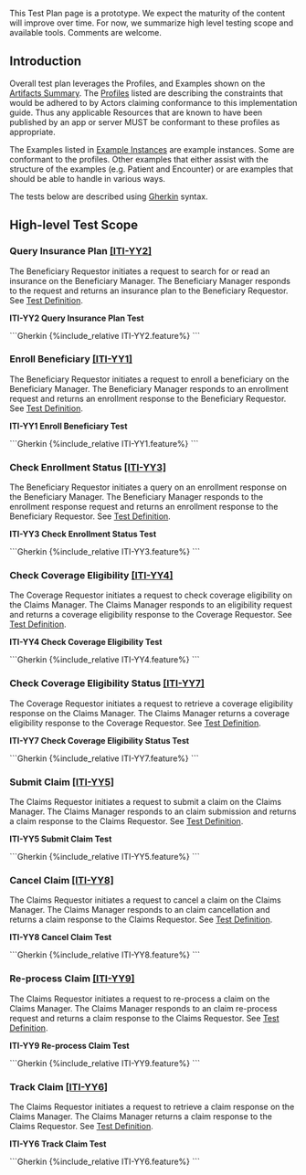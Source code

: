 <div markdown="1" class="stu-note">

This Test Plan page is a prototype.   We expect the maturity of the content will improve over time.  For now, we summarize high level testing scope and available tools. Comments are welcome.
</div>

## Introduction

Overall test plan leverages the Profiles, and Examples shown on the [Artifacts Summary](artifacts.html). The [Profiles](artifacts.html#structures-resource-profiles) listed are describing the constraints that would be adhered to by Actors claiming conformance to this implementation guide. Thus any applicable Resources that are known to have been published by an app or server MUST be conformant to these profiles as appropriate.

The Examples listed in [Example Instances](artifacts.html#example-example-instances) are example instances. Some are conformant to the profiles. Other examples that either assist with the structure of the examples (e.g. Patient and Encounter) or are examples that  should be able to handle in various ways.

The tests below are described using [Gherkin](https://cucumber.io/docs/gherkin/) syntax.

## High-level Test Scope

### Query Insurance Plan [[ITI-YY2]](ITI-YY2.html)

The Beneficiary Requestor initiates a request to search for or read an insurance on the Beneficiary Manager.  The Beneficiary Manager responds to the request and returns an insurance plan to the Beneficiary Requestor.  See [Test Definition](Binary-FeatureITIYY2.html).

<p id="featureYY1" class="caption"><b>ITI-YY2 Query Insurance Plan Test</b></p>
```Gherkin
{%include_relative ITI-YY2.feature%}
```

### Enroll Beneficiary [[ITI-YY1]](ITI-YY1.html)

The Beneficiary Requestor initiates a request to enroll a beneficiary on the Beneficiary Manager.  The Beneficiary Manager responds to an enrollment request and returns an enrollment response to the Beneficiary Requestor.  See [Test Definition](Binary-FeatureITIYY1.html).

<p id="featureYY1" class="caption"><b>ITI-YY1 Enroll Beneficiary Test</b></p>
```Gherkin
{%include_relative ITI-YY1.feature%}
```

### Check Enrollment Status [[ITI-YY3]](ITI-YY3.html)

The Beneficiary Requestor initiates a query on an enrollment response on the Beneficiary Manager.  The Beneficiary Manager responds to the enrollment response request and returns an enrollment response to the Beneficiary Requestor.  See [Test Definition](Binary-FeatureITIYY3.html).

<p id="featureYY1" class="caption"><b>ITI-YY3 Check Enrollment Status Test</b></p>
```Gherkin
{%include_relative ITI-YY3.feature%}
```

### Check Coverage Eligibility [[ITI-YY4]](ITI-YY4.html)

The Coverage Requestor initiates a request to check coverage eligibility on the Claims Manager.  The Claims Manager responds to an eligibility request and returns a coverage eligibility response to the Coverage Requestor.  See [Test Definition](Binary-FeatureITIYY4.html).

<p id="featureYY1" class="caption"><b>ITI-YY4 Check Coverage Eligibility Test</b></p>
```Gherkin
{%include_relative ITI-YY4.feature%}
```

### Check Coverage Eligibility Status [[ITI-YY7]](ITI-YY7.html)

The Coverage Requestor initiates a request to retrieve a coverage eligibility response on the Claims Manager.  The Claims Manager returns a coverage eligibility response to the Coverage Requestor.  See [Test Definition](Binary-FeatureITIYY7.html).

<p id="featureYY1" class="caption"><b>ITI-YY7 Check Coverage Eligibility Status Test</b></p>
```Gherkin
{%include_relative ITI-YY7.feature%}
```

### Submit Claim [[ITI-YY5]](ITI-YY5.html)

The Claims Requestor initiates a request to submit a claim on the Claims Manager.  The Claims Manager responds to an claim submission and returns a claim response to the Claims Requestor.  See [Test Definition](Binary-FeatureITIYY5.html).

<p id="featureYY1" class="caption"><b>ITI-YY5 Submit Claim Test</b></p>
```Gherkin
{%include_relative ITI-YY5.feature%}
```

### Cancel Claim [[ITI-YY8]](ITI-YY8.html)

The Claims Requestor initiates a request to cancel a claim on the Claims Manager.  The Claims Manager responds to an claim cancellation and returns a claim response to the Claims Requestor.  See [Test Definition](Binary-FeatureITIYY8.html).

<p id="featureYY1" class="caption"><b>ITI-YY8 Cancel Claim Test</b></p>
```Gherkin
{%include_relative ITI-YY8.feature%}
```

### Re-process Claim [[ITI-YY9]](ITI-YY9.html)

The Claims Requestor initiates a request to re-process a claim on the Claims Manager.  The Claims Manager responds to an claim re-process request and returns a claim response to the Claims Requestor.  See [Test Definition](Binary-FeatureITIYY9.html).

<p id="featureYY1" class="caption"><b>ITI-YY9 Re-process Claim Test</b></p>
```Gherkin
{%include_relative ITI-YY9.feature%}
```

### Track Claim [[ITI-YY6]](ITI-YY6.html)

The Claims Requestor initiates a request to retrieve a claim response on the Claims Manager.  The Claims Manager returns a claim response to the Claims Requestor.  See [Test Definition](Binary-FeatureITIYY6.html).

<p id="featureYY1" class="caption"><b>ITI-YY6 Track Claim Test</b></p>
```Gherkin
{%include_relative ITI-YY6.feature%}
```